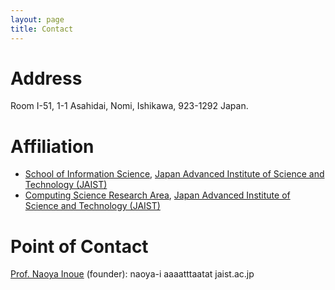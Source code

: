 ```yaml
---
layout: page
title: Contact
---
```


# Address

Room I-51, 1-1 Asahidai, Nomi, Ishikawa, 923-1292 Japan.

# Affiliation

- [School of Information Science](https://www.jaist.ac.jp/english/areas/information-science.html), [Japan Advanced Institute of Science and Technology (JAIST)](https://www.jaist.ac.jp/english/)
- [Computing Science Research Area](https://www.jaist.ac.jp/english/areas/cs/), [Japan Advanced Institute of Science and Technology (JAIST)](https://www.jaist.ac.jp/english/)


# Point of Contact
[Prof. Naoya Inoue](https://naoya-i.github.io/) (founder): naoya-i aaaatttaatat jaist.ac.jp
